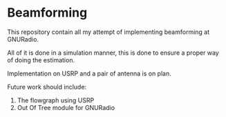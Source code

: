 # Beamforming

This repository contain all my attempt of implementing beamforming at GNURadio.

All of it is done in a simulation manner, this is done to ensure a proper way of doing the estimation.

Implementation on USRP and a pair of antenna is on plan.

Future work should include: 
1. The flowgraph using USRP
2. Out Of Tree module for GNURadio